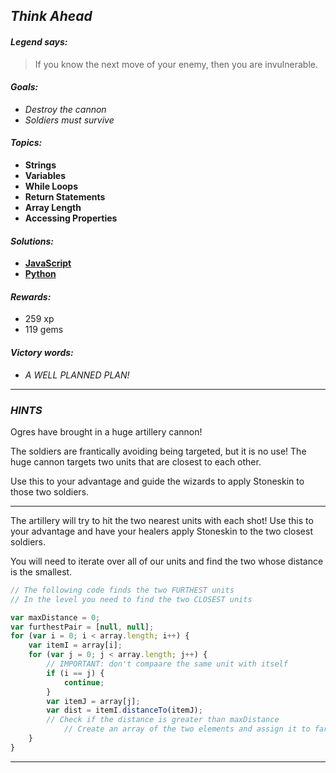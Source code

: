 ## _Think Ahead_

#### _Legend says:_
> If you know the next move of your enemy, then you are invulnerable.

#### _Goals:_
+ _Destroy the cannon_
+ _Soldiers must survive_

#### _Topics:_
+ **Strings**
+ **Variables**
+ **While Loops**
+ **Return Statements**
+ **Array Length**
+ **Accessing Properties**

#### _Solutions:_
+ **[JavaScript](thinkAhead.js)**
+ **[Python](think_ahead.py)**

#### _Rewards:_
+ 259 xp
+ 119 gems

#### _Victory words:_
+ _A WELL PLANNED PLAN!_

___

### _HINTS_

Ogres have brought in a huge artillery cannon!

The soldiers are frantically avoiding being targeted, but it is no use! The huge cannon targets two units that are closest to each other.

Use this to your advantage and guide the wizards to apply Stoneskin to those two soldiers.

___

The artillery will try to hit the two nearest units with each shot! Use this to your advantage and have your healers apply Stoneskin to the two closest soldiers.

You will need to iterate over all of our units and find the two whose distance is the smallest.

```javascript
// The following code finds the two FURTHEST units
// In the level you need to find the two CLOSEST units

var maxDistance = 0;
var furthestPair = [null, null];
for (var i = 0; i < array.length; i++) {
    var itemI = array[i];
    for (var j = 0; j < array.length; j++) {
        // IMPORTANT: don't compaare the same unit with itself
        if (i == j) {
            continue;
        }
        var itemJ = array[j];
        var dist = itemI.distanceTo(itemJ);
        // Check if the distance is greater than maxDistance
            // Create an array of the two elements and assign it to farthestPair
    }
}
```

___

